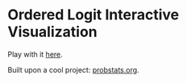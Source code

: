 Ordered Logit Interactive Visualization
=======================================

Play with it [here](https://yongfu.name/ordlogit).

Built upon a cool project: [probstats.org](https://github.com/probstats/probstats.github.io).

